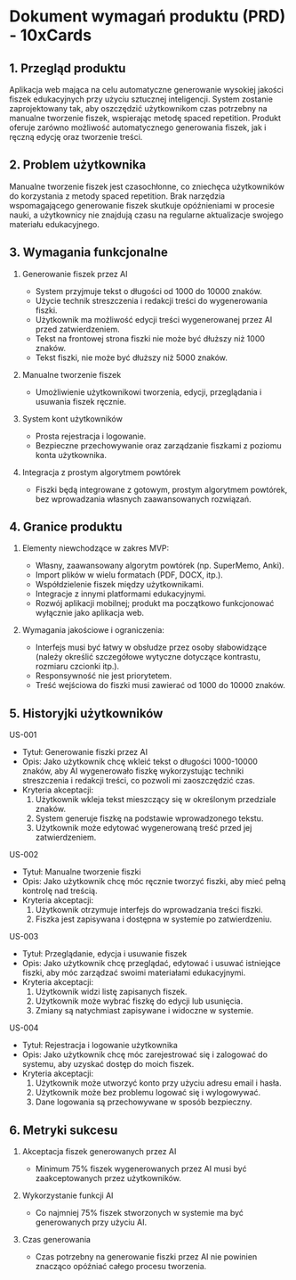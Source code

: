 # Dokument wymagań produktu (PRD) - 10xCards

## 1. Przegląd produktu
Aplikacja web mająca na celu automatyczne generowanie wysokiej jakości fiszek edukacyjnych przy użyciu sztucznej inteligencji. System zostanie zaprojektowany tak, aby oszczędzić użytkownikom czas potrzebny na manualne tworzenie fiszek, wspierając metodę spaced repetition. Produkt oferuje zarówno możliwość automatycznego generowania fiszek, jak i ręczną edycję oraz tworzenie treści.

## 2. Problem użytkownika
Manualne tworzenie fiszek jest czasochłonne, co zniechęca użytkowników do korzystania z metody spaced repetition. Brak narzędzia wspomagającego generowanie fiszek skutkuje opóźnieniami w procesie nauki, a użytkownicy nie znajdują czasu na regularne aktualizacje swojego materiału edukacyjnego.

## 3. Wymagania funkcjonalne
1. Generowanie fiszek przez AI
   - System przyjmuje tekst o długości od 1000 do 10000 znaków.
   - Użycie technik streszczenia i redakcji treści do wygenerowania fiszki.
   - Użytkownik ma możliwość edycji treści wygenerowanej przez AI przed zatwierdzeniem.
   - Tekst na frontowej strona fiszki nie może być dłuższy niż 1000 znaków.
   - Tekst fiszki, nie może być dłuższy niż 5000 znaków.
   
2. Manualne tworzenie fiszek
   - Umożliwienie użytkownikowi tworzenia, edycji, przeglądania i usuwania fiszek ręcznie.
   
3. System kont użytkowników
   - Prosta rejestracja i logowanie.
   - Bezpieczne przechowywanie oraz zarządzanie fiszkami z poziomu konta użytkownika.
   
4. Integracja z prostym algorytmem powtórek
   - Fiszki będą integrowane z gotowym, prostym algorytmem powtórek, bez wprowadzania własnych zaawansowanych rozwiązań.

## 4. Granice produktu
1. Elementy niewchodzące w zakres MVP:
   - Własny, zaawansowany algorytm powtórek (np. SuperMemo, Anki).
   - Import plików w wielu formatach (PDF, DOCX, itp.).
   - Współdzielenie fiszek między użytkownikami.
   - Integracje z innymi platformami edukacyjnymi.
   - Rozwój aplikacji mobilnej; produkt ma początkowo funkcjonować wyłącznie jako aplikacja web.
   
2. Wymagania jakościowe i ograniczenia:
   - Interfejs musi być łatwy w obsłudze przez osoby słabowidzące (należy określić szczegółowe wytyczne dotyczące kontrastu, rozmiaru czcionki itp.).
   - Responsywność nie jest priorytetem.
   - Treść wejściowa do fiszki musi zawierać od 1000 do 10000 znaków.

## 5. Historyjki użytkowników
US-001  
- Tytuł: Generowanie fiszki przez AI  
- Opis: Jako użytkownik chcę wkleić tekst o długości 1000-10000 znaków, aby AI wygenerowało fiszkę wykorzystując techniki streszczenia i redakcji treści, co pozwoli mi zaoszczędzić czas.  
- Kryteria akceptacji:
  1. Użytkownik wkleja tekst mieszczący się w określonym przedziale znaków.
  2. System generuje fiszkę na podstawie wprowadzonego tekstu.
  3. Użytkownik może edytować wygenerowaną treść przed jej zatwierdzeniem.

US-002  
- Tytuł: Manualne tworzenie fiszki  
- Opis: Jako użytkownik chcę móc ręcznie tworzyć fiszki, aby mieć pełną kontrolę nad treścią.  
- Kryteria akceptacji:
  1. Użytkownik otrzymuje interfejs do wprowadzania treści fiszki.
  2. Fiszka jest zapisywana i dostępna w systemie po zatwierdzeniu.

US-003  
- Tytuł: Przeglądanie, edycja i usuwanie fiszek  
- Opis: Jako użytkownik chcę przeglądać, edytować i usuwać istniejące fiszki, aby móc zarządzać swoimi materiałami edukacyjnymi.  
- Kryteria akceptacji:
  1. Użytkownik widzi listę zapisanych fiszek.
  2. Użytkownik może wybrać fiszkę do edycji lub usunięcia.
  3. Zmiany są natychmiast zapisywane i widoczne w systemie.

US-004  
- Tytuł: Rejestracja i logowanie użytkownika  
- Opis: Jako użytkownik chcę móc zarejestrować się i zalogować do systemu, aby uzyskać dostęp do moich fiszek.  
- Kryteria akceptacji:
  1. Użytkownik może utworzyć konto przy użyciu adresu email i hasła.
  2. Użytkownik może bez problemu logować się i wylogowywać.
  3. Dane logowania są przechowywane w sposób bezpieczny.

## 6. Metryki sukcesu
1. Akceptacja fiszek generowanych przez AI
   - Minimum 75% fiszek wygenerowanych przez AI musi być zaakceptowanych przez użytkowników.
   
2. Wykorzystanie funkcji AI
   - Co najmniej 75% fiszek stworzonych w systemie ma być generowanych przy użyciu AI.
   
3. Czas generowania
   - Czas potrzebny na generowanie fiszki przez AI nie powinien znacząco opóźniać całego procesu tworzenia.
